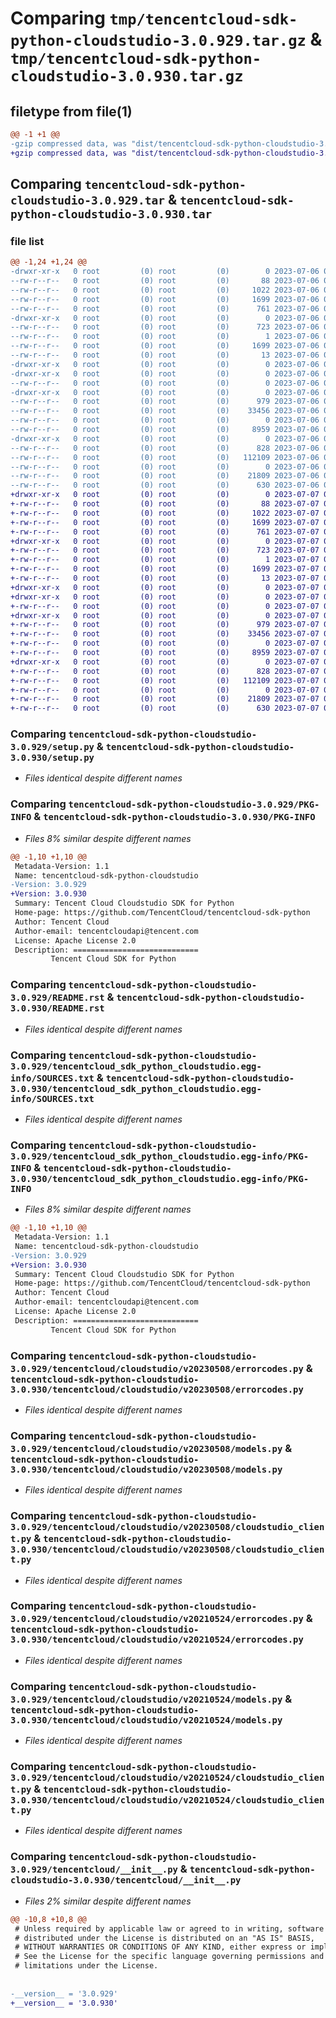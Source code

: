 # Comparing `tmp/tencentcloud-sdk-python-cloudstudio-3.0.929.tar.gz` & `tmp/tencentcloud-sdk-python-cloudstudio-3.0.930.tar.gz`

## filetype from file(1)

```diff
@@ -1 +1 @@
-gzip compressed data, was "dist/tencentcloud-sdk-python-cloudstudio-3.0.929.tar", last modified: Thu Jul  6 00:22:46 2023, max compression
+gzip compressed data, was "dist/tencentcloud-sdk-python-cloudstudio-3.0.930.tar", last modified: Fri Jul  7 00:20:31 2023, max compression
```

## Comparing `tencentcloud-sdk-python-cloudstudio-3.0.929.tar` & `tencentcloud-sdk-python-cloudstudio-3.0.930.tar`

### file list

```diff
@@ -1,24 +1,24 @@
-drwxr-xr-x   0 root         (0) root         (0)        0 2023-07-06 00:22:46.000000 tencentcloud-sdk-python-cloudstudio-3.0.929/
--rw-r--r--   0 root         (0) root         (0)       88 2023-07-06 00:22:46.000000 tencentcloud-sdk-python-cloudstudio-3.0.929/setup.cfg
--rw-r--r--   0 root         (0) root         (0)     1022 2023-07-06 00:22:46.000000 tencentcloud-sdk-python-cloudstudio-3.0.929/setup.py
--rw-r--r--   0 root         (0) root         (0)     1699 2023-07-06 00:22:46.000000 tencentcloud-sdk-python-cloudstudio-3.0.929/PKG-INFO
--rw-r--r--   0 root         (0) root         (0)      761 2023-07-06 00:22:46.000000 tencentcloud-sdk-python-cloudstudio-3.0.929/README.rst
-drwxr-xr-x   0 root         (0) root         (0)        0 2023-07-06 00:22:46.000000 tencentcloud-sdk-python-cloudstudio-3.0.929/tencentcloud_sdk_python_cloudstudio.egg-info/
--rw-r--r--   0 root         (0) root         (0)      723 2023-07-06 00:22:46.000000 tencentcloud-sdk-python-cloudstudio-3.0.929/tencentcloud_sdk_python_cloudstudio.egg-info/SOURCES.txt
--rw-r--r--   0 root         (0) root         (0)        1 2023-07-06 00:22:46.000000 tencentcloud-sdk-python-cloudstudio-3.0.929/tencentcloud_sdk_python_cloudstudio.egg-info/dependency_links.txt
--rw-r--r--   0 root         (0) root         (0)     1699 2023-07-06 00:22:46.000000 tencentcloud-sdk-python-cloudstudio-3.0.929/tencentcloud_sdk_python_cloudstudio.egg-info/PKG-INFO
--rw-r--r--   0 root         (0) root         (0)       13 2023-07-06 00:22:46.000000 tencentcloud-sdk-python-cloudstudio-3.0.929/tencentcloud_sdk_python_cloudstudio.egg-info/top_level.txt
-drwxr-xr-x   0 root         (0) root         (0)        0 2023-07-06 00:22:46.000000 tencentcloud-sdk-python-cloudstudio-3.0.929/tencentcloud/
-drwxr-xr-x   0 root         (0) root         (0)        0 2023-07-06 00:22:46.000000 tencentcloud-sdk-python-cloudstudio-3.0.929/tencentcloud/cloudstudio/
--rw-r--r--   0 root         (0) root         (0)        0 2023-07-06 00:22:46.000000 tencentcloud-sdk-python-cloudstudio-3.0.929/tencentcloud/cloudstudio/__init__.py
-drwxr-xr-x   0 root         (0) root         (0)        0 2023-07-06 00:22:46.000000 tencentcloud-sdk-python-cloudstudio-3.0.929/tencentcloud/cloudstudio/v20230508/
--rw-r--r--   0 root         (0) root         (0)      979 2023-07-06 00:22:46.000000 tencentcloud-sdk-python-cloudstudio-3.0.929/tencentcloud/cloudstudio/v20230508/errorcodes.py
--rw-r--r--   0 root         (0) root         (0)    33456 2023-07-06 00:22:46.000000 tencentcloud-sdk-python-cloudstudio-3.0.929/tencentcloud/cloudstudio/v20230508/models.py
--rw-r--r--   0 root         (0) root         (0)        0 2023-07-06 00:22:46.000000 tencentcloud-sdk-python-cloudstudio-3.0.929/tencentcloud/cloudstudio/v20230508/__init__.py
--rw-r--r--   0 root         (0) root         (0)     8959 2023-07-06 00:22:46.000000 tencentcloud-sdk-python-cloudstudio-3.0.929/tencentcloud/cloudstudio/v20230508/cloudstudio_client.py
-drwxr-xr-x   0 root         (0) root         (0)        0 2023-07-06 00:22:46.000000 tencentcloud-sdk-python-cloudstudio-3.0.929/tencentcloud/cloudstudio/v20210524/
--rw-r--r--   0 root         (0) root         (0)      828 2023-07-06 00:22:46.000000 tencentcloud-sdk-python-cloudstudio-3.0.929/tencentcloud/cloudstudio/v20210524/errorcodes.py
--rw-r--r--   0 root         (0) root         (0)   112109 2023-07-06 00:22:46.000000 tencentcloud-sdk-python-cloudstudio-3.0.929/tencentcloud/cloudstudio/v20210524/models.py
--rw-r--r--   0 root         (0) root         (0)        0 2023-07-06 00:22:46.000000 tencentcloud-sdk-python-cloudstudio-3.0.929/tencentcloud/cloudstudio/v20210524/__init__.py
--rw-r--r--   0 root         (0) root         (0)    21809 2023-07-06 00:22:46.000000 tencentcloud-sdk-python-cloudstudio-3.0.929/tencentcloud/cloudstudio/v20210524/cloudstudio_client.py
--rw-r--r--   0 root         (0) root         (0)      630 2023-07-06 00:22:46.000000 tencentcloud-sdk-python-cloudstudio-3.0.929/tencentcloud/__init__.py
+drwxr-xr-x   0 root         (0) root         (0)        0 2023-07-07 00:20:31.000000 tencentcloud-sdk-python-cloudstudio-3.0.930/
+-rw-r--r--   0 root         (0) root         (0)       88 2023-07-07 00:20:31.000000 tencentcloud-sdk-python-cloudstudio-3.0.930/setup.cfg
+-rw-r--r--   0 root         (0) root         (0)     1022 2023-07-07 00:20:31.000000 tencentcloud-sdk-python-cloudstudio-3.0.930/setup.py
+-rw-r--r--   0 root         (0) root         (0)     1699 2023-07-07 00:20:31.000000 tencentcloud-sdk-python-cloudstudio-3.0.930/PKG-INFO
+-rw-r--r--   0 root         (0) root         (0)      761 2023-07-07 00:20:31.000000 tencentcloud-sdk-python-cloudstudio-3.0.930/README.rst
+drwxr-xr-x   0 root         (0) root         (0)        0 2023-07-07 00:20:31.000000 tencentcloud-sdk-python-cloudstudio-3.0.930/tencentcloud_sdk_python_cloudstudio.egg-info/
+-rw-r--r--   0 root         (0) root         (0)      723 2023-07-07 00:20:31.000000 tencentcloud-sdk-python-cloudstudio-3.0.930/tencentcloud_sdk_python_cloudstudio.egg-info/SOURCES.txt
+-rw-r--r--   0 root         (0) root         (0)        1 2023-07-07 00:20:31.000000 tencentcloud-sdk-python-cloudstudio-3.0.930/tencentcloud_sdk_python_cloudstudio.egg-info/dependency_links.txt
+-rw-r--r--   0 root         (0) root         (0)     1699 2023-07-07 00:20:31.000000 tencentcloud-sdk-python-cloudstudio-3.0.930/tencentcloud_sdk_python_cloudstudio.egg-info/PKG-INFO
+-rw-r--r--   0 root         (0) root         (0)       13 2023-07-07 00:20:31.000000 tencentcloud-sdk-python-cloudstudio-3.0.930/tencentcloud_sdk_python_cloudstudio.egg-info/top_level.txt
+drwxr-xr-x   0 root         (0) root         (0)        0 2023-07-07 00:20:31.000000 tencentcloud-sdk-python-cloudstudio-3.0.930/tencentcloud/
+drwxr-xr-x   0 root         (0) root         (0)        0 2023-07-07 00:20:31.000000 tencentcloud-sdk-python-cloudstudio-3.0.930/tencentcloud/cloudstudio/
+-rw-r--r--   0 root         (0) root         (0)        0 2023-07-07 00:20:31.000000 tencentcloud-sdk-python-cloudstudio-3.0.930/tencentcloud/cloudstudio/__init__.py
+drwxr-xr-x   0 root         (0) root         (0)        0 2023-07-07 00:20:31.000000 tencentcloud-sdk-python-cloudstudio-3.0.930/tencentcloud/cloudstudio/v20230508/
+-rw-r--r--   0 root         (0) root         (0)      979 2023-07-07 00:20:31.000000 tencentcloud-sdk-python-cloudstudio-3.0.930/tencentcloud/cloudstudio/v20230508/errorcodes.py
+-rw-r--r--   0 root         (0) root         (0)    33456 2023-07-07 00:20:31.000000 tencentcloud-sdk-python-cloudstudio-3.0.930/tencentcloud/cloudstudio/v20230508/models.py
+-rw-r--r--   0 root         (0) root         (0)        0 2023-07-07 00:20:31.000000 tencentcloud-sdk-python-cloudstudio-3.0.930/tencentcloud/cloudstudio/v20230508/__init__.py
+-rw-r--r--   0 root         (0) root         (0)     8959 2023-07-07 00:20:31.000000 tencentcloud-sdk-python-cloudstudio-3.0.930/tencentcloud/cloudstudio/v20230508/cloudstudio_client.py
+drwxr-xr-x   0 root         (0) root         (0)        0 2023-07-07 00:20:31.000000 tencentcloud-sdk-python-cloudstudio-3.0.930/tencentcloud/cloudstudio/v20210524/
+-rw-r--r--   0 root         (0) root         (0)      828 2023-07-07 00:20:31.000000 tencentcloud-sdk-python-cloudstudio-3.0.930/tencentcloud/cloudstudio/v20210524/errorcodes.py
+-rw-r--r--   0 root         (0) root         (0)   112109 2023-07-07 00:20:31.000000 tencentcloud-sdk-python-cloudstudio-3.0.930/tencentcloud/cloudstudio/v20210524/models.py
+-rw-r--r--   0 root         (0) root         (0)        0 2023-07-07 00:20:31.000000 tencentcloud-sdk-python-cloudstudio-3.0.930/tencentcloud/cloudstudio/v20210524/__init__.py
+-rw-r--r--   0 root         (0) root         (0)    21809 2023-07-07 00:20:31.000000 tencentcloud-sdk-python-cloudstudio-3.0.930/tencentcloud/cloudstudio/v20210524/cloudstudio_client.py
+-rw-r--r--   0 root         (0) root         (0)      630 2023-07-07 00:20:31.000000 tencentcloud-sdk-python-cloudstudio-3.0.930/tencentcloud/__init__.py
```

### Comparing `tencentcloud-sdk-python-cloudstudio-3.0.929/setup.py` & `tencentcloud-sdk-python-cloudstudio-3.0.930/setup.py`

 * *Files identical despite different names*

### Comparing `tencentcloud-sdk-python-cloudstudio-3.0.929/PKG-INFO` & `tencentcloud-sdk-python-cloudstudio-3.0.930/PKG-INFO`

 * *Files 8% similar despite different names*

```diff
@@ -1,10 +1,10 @@
 Metadata-Version: 1.1
 Name: tencentcloud-sdk-python-cloudstudio
-Version: 3.0.929
+Version: 3.0.930
 Summary: Tencent Cloud Cloudstudio SDK for Python
 Home-page: https://github.com/TencentCloud/tencentcloud-sdk-python
 Author: Tencent Cloud
 Author-email: tencentcloudapi@tencent.com
 License: Apache License 2.0
 Description: ============================
         Tencent Cloud SDK for Python
```

### Comparing `tencentcloud-sdk-python-cloudstudio-3.0.929/README.rst` & `tencentcloud-sdk-python-cloudstudio-3.0.930/README.rst`

 * *Files identical despite different names*

### Comparing `tencentcloud-sdk-python-cloudstudio-3.0.929/tencentcloud_sdk_python_cloudstudio.egg-info/SOURCES.txt` & `tencentcloud-sdk-python-cloudstudio-3.0.930/tencentcloud_sdk_python_cloudstudio.egg-info/SOURCES.txt`

 * *Files identical despite different names*

### Comparing `tencentcloud-sdk-python-cloudstudio-3.0.929/tencentcloud_sdk_python_cloudstudio.egg-info/PKG-INFO` & `tencentcloud-sdk-python-cloudstudio-3.0.930/tencentcloud_sdk_python_cloudstudio.egg-info/PKG-INFO`

 * *Files 8% similar despite different names*

```diff
@@ -1,10 +1,10 @@
 Metadata-Version: 1.1
 Name: tencentcloud-sdk-python-cloudstudio
-Version: 3.0.929
+Version: 3.0.930
 Summary: Tencent Cloud Cloudstudio SDK for Python
 Home-page: https://github.com/TencentCloud/tencentcloud-sdk-python
 Author: Tencent Cloud
 Author-email: tencentcloudapi@tencent.com
 License: Apache License 2.0
 Description: ============================
         Tencent Cloud SDK for Python
```

### Comparing `tencentcloud-sdk-python-cloudstudio-3.0.929/tencentcloud/cloudstudio/v20230508/errorcodes.py` & `tencentcloud-sdk-python-cloudstudio-3.0.930/tencentcloud/cloudstudio/v20230508/errorcodes.py`

 * *Files identical despite different names*

### Comparing `tencentcloud-sdk-python-cloudstudio-3.0.929/tencentcloud/cloudstudio/v20230508/models.py` & `tencentcloud-sdk-python-cloudstudio-3.0.930/tencentcloud/cloudstudio/v20230508/models.py`

 * *Files identical despite different names*

### Comparing `tencentcloud-sdk-python-cloudstudio-3.0.929/tencentcloud/cloudstudio/v20230508/cloudstudio_client.py` & `tencentcloud-sdk-python-cloudstudio-3.0.930/tencentcloud/cloudstudio/v20230508/cloudstudio_client.py`

 * *Files identical despite different names*

### Comparing `tencentcloud-sdk-python-cloudstudio-3.0.929/tencentcloud/cloudstudio/v20210524/errorcodes.py` & `tencentcloud-sdk-python-cloudstudio-3.0.930/tencentcloud/cloudstudio/v20210524/errorcodes.py`

 * *Files identical despite different names*

### Comparing `tencentcloud-sdk-python-cloudstudio-3.0.929/tencentcloud/cloudstudio/v20210524/models.py` & `tencentcloud-sdk-python-cloudstudio-3.0.930/tencentcloud/cloudstudio/v20210524/models.py`

 * *Files identical despite different names*

### Comparing `tencentcloud-sdk-python-cloudstudio-3.0.929/tencentcloud/cloudstudio/v20210524/cloudstudio_client.py` & `tencentcloud-sdk-python-cloudstudio-3.0.930/tencentcloud/cloudstudio/v20210524/cloudstudio_client.py`

 * *Files identical despite different names*

### Comparing `tencentcloud-sdk-python-cloudstudio-3.0.929/tencentcloud/__init__.py` & `tencentcloud-sdk-python-cloudstudio-3.0.930/tencentcloud/__init__.py`

 * *Files 2% similar despite different names*

```diff
@@ -10,8 +10,8 @@
 # Unless required by applicable law or agreed to in writing, software
 # distributed under the License is distributed on an "AS IS" BASIS,
 # WITHOUT WARRANTIES OR CONDITIONS OF ANY KIND, either express or implied.
 # See the License for the specific language governing permissions and
 # limitations under the License.
 
 
-__version__ = '3.0.929'
+__version__ = '3.0.930'
```

